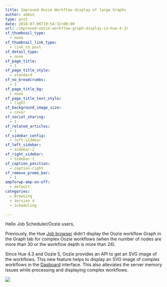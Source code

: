 ```yaml
---
title: Improved Oozie Workflow display of large Graphs
author: admin
type: post
date: 2018-07-06T19:54:31+00:00
url: /improved-oozie-workflow-graph-display-in-hue-4-3/
sf_thumbnail_type:
  - none
sf_thumbnail_link_type:
  - link_to_post
sf_detail_type:
  - none
sf_page_title:
  - 1
sf_page_title_style:
  - standard
sf_no_breadcrumbs:
  - 1
sf_page_title_bg:
  - none
sf_page_title_text_style:
  - light
sf_background_image_size:
  - cover
sf_social_sharing:
  - 1
sf_related_articles:
  - 1
sf_sidebar_config:
  - left-sidebar
sf_left_sidebar:
  - Sidebar-2
sf_right_sidebar:
  - Sidebar-1
sf_caption_position:
  - caption-right
sf_remove_promo_bar:
  - 1
ampforwp-amp-on-off:
  - default
categories:
  - Browsing
  - Version 4
  - Scheduling

---
```

<span style="font-weight: 400;">Hello Job Scheduler/Oozie users,</span>

<span style="font-weight: 400;">Previously, the Hue </span>[<span style="font-weight: 400;">Job browser</span>][1] <span style="font-weight: 400;">didn’t display the Oozie workflow Graph in the Graph tab for complex Oozie workflows (when the number of nodes are more than 30 or the workflow depth is more than 24).</span>

<span style="font-weight: 400;">Since Hue 4.3 and Oozie 5, Oozie provides an API to get an SVG image of the workflows. This new feature helps to display an SVG image of complex workflows in the </span>[<span style="font-weight: 400;">Dasboard</span>][2] interface<span style="font-weight: 400;">. This also alleviates the server memory issues while processing and displaying complex workflows.</span>

[<img class="alignnone size-full wp-image-5448" src="https://cdn.gethue.com/uploads/2018/07/screencapture-localhost-8000-hue-jobbrowser-2018-06-12-11_54_26-1.png"/>][3]

 [1]: https://gethue.com/scheduling/
 [2]: https://gethue.com/improved-job-scheduling-monitoring/
 [3]: https://cdn.gethue.com/uploads/2018/07/screencapture-localhost-8000-hue-jobbrowser-2018-06-12-11_54_26-1.png
